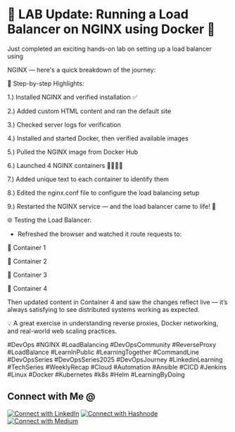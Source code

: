 
# 🚀 LAB Update: Running a Load Balancer on NGINX using Docker 🐳


Just completed an exciting hands-on lab on setting up a load balancer using 

NGINX — here's a quick breakdown of the journey:


🔧 Step-by-step Highlights:

1.) Installed NGINX and verified installation ✅

2.) Added custom HTML content and ran the default site

3.) Checked server logs for verification

4.) Installed and started Docker, then verified available images

5.) Pulled the NGINX image from Docker Hub

6.) Launched 4 NGINX containers 🧱🧱🧱🧱

7.) Added unique text to each container to identify them

8.) Edited the nginx.conf file to configure the load balancing setup

9.) Restarted the NGINX service — and the load balancer came to life! 🎯


🌐 Testing the Load Balancer:

* Refreshed the browser and watched it route requests to:

 🔄 Container 1

 🔄 Container 2

 🔄 Container 3

 🔄 Container 4

Then updated content in Container 4 and saw the changes reflect live — it’s always satisfying to see distributed systems working as expected.

💡 A great exercise in understanding reverse proxies, Docker networking, and real-world web scaling practices.

#DevOps #NGINX #LoadBalancing #DevOpsCommunity #ReverseProxy #LoadBalance #LearnInPublic #LearningTogether #CommandLine #DevOpsSeries #DevOpsSeries2025 #DevOpsJourney #LinkedinLearning #TechSeries #WeeklyRecap #Cloud #Automation #Ansible #CICD #Jenkins #Linux #Docker #Kubernetes #k8s #Helm #LearningByDoing

## Connect with Me @

[![Connect with LinkedIn](https://img.shields.io/badge/LinkedIn-Connect-blue?style=for-the-badge&logo=linkedin)](https://www.linkedin.com/in/jasmeetsm)
[![Connect with Hashnode](https://img.shields.io/badge/Hashnode-Follow-blueviolet?style=for-the-badge&logo=hashnode)](https://devops2025.hashnode.dev)
[![Connect with Medium](https://img.shields.io/badge/Medium-Follow-black?style=for-the-badge&logo=medium)](https://medium.com/@jasmeetsm04)

